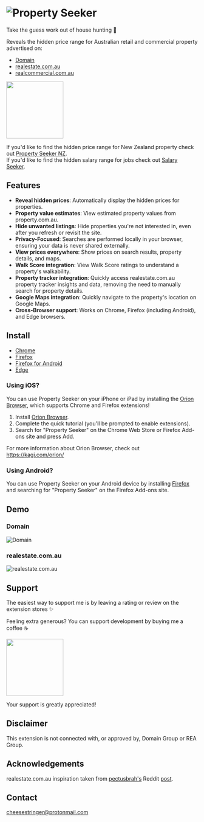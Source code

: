 # ![Property Seeker](https://github.com/user-attachments/assets/73740ed3-8d6d-4b6b-a7a4-53c889dfd2ac)

Take the guess work out of house hunting 🎉

Reveals the hidden price range for Australian retail and commercial property advertised on:

- [Domain](https://www.domain.com.au)
- [realestate.com.au](https://www.realestate.com.au)
- [realcommercial.com.au](https://www.realcommercial.com.au)

[<img src="https://cdn.buymeacoffee.com/buttons/v2/default-orange.png" width="150" />](https://www.buymeacoffee.com/cheesestringer)

If you'd like to find the hidden price range for New Zealand property check out [Property Seeker NZ](https://github.com/cheesestringer/property-seeker-nz).\
If you'd like to find the hidden salary range for jobs check out [Salary Seeker](https://github.com/cheesestringer/salary-seeker).

## Features

- **Reveal hidden prices**: Automatically display the hidden prices for properties.
- **Property value estimates**: View estimated property values from property.com.au.
- **Hide unwanted listings**: Hide properties you're not interested in, even after you refresh or revisit the site.
- **Privacy-Focused**: Searches are performed locally in your browser, ensuring your data is never shared externally.
- **View prices everywhere**: Show prices on search results, property details, and maps.
- **Walk Score integration**: View Walk Score ratings to understand a property's walkability.
- **Property tracker integration**: Quickly access realestate.com.au property tracker insights and data, removing the need to manually search for property details.
- **Google Maps integration**: Quickly navigate to the property's location on Google Maps.
- **Cross-Browser support**: Works on Chrome, Firefox (including Android), and Edge browsers.

## Install

- [Chrome](https://chrome.google.com/webstore/detail/property-seeker/olfjldooogfhhgklechmbdemheblklga)
- [Firefox](https://addons.mozilla.org/en-US/firefox/addon/property-seeker)
- [Firefox for Android](https://addons.mozilla.org/en-US/firefox/addon/property-seeker)
- [Edge](https://microsoftedge.microsoft.com/addons/detail/property-seeker/fonehbkcamhecgmkmmcibkdpdjdkjmef)

### Using iOS?

You can use Property Seeker on your iPhone or iPad by installing the [Orion Browser](https://apps.apple.com/app/orion-browser-by-kagi/id1484498200), which supports Chrome and Firefox extensions!

1. Install [Orion Browser](https://apps.apple.com/app/orion-browser-by-kagi/id1484498200).
2. Complete the quick tutorial (you'll be prompted to enable extensions).
3. Search for "Property Seeker" on the Chrome Web Store or Firefox Add-ons site and press Add.

For more information about Orion Browser, check out https://kagi.com/orion/

### Using Android?

You can use Property Seeker on your Android device by installing [Firefox](https://play.google.com/store/apps/details?id=org.mozilla.firefox) and searching for "Property Seeker" on the Firefox Add-ons site.

## Demo

### Domain

![Domain](https://github.com/user-attachments/assets/2faf65c4-9c42-472c-9e40-3359edbc773e)

### realestate.com.au

![realestate.com.au](https://github.com/user-attachments/assets/68791286-acd8-406b-995e-96d02e6296d5)

## Support

The easiest way to support me is by leaving a rating or review on the extension stores ✨

Feeling extra generous? You can support development by buying me a coffee ☕

[<img src="https://cdn.buymeacoffee.com/buttons/v2/default-orange.png" width="150" />](https://www.buymeacoffee.com/cheesestringer)

Your support is greatly appreciated!

## Disclaimer

This extension is not connected with, or approved by, Domain Group or REA Group.

## Acknowledgements

realestate.com.au inspiration taken from [pectusbrah's](https://www.reddit.com/user/pectusbrah) Reddit [post](https://www.reddit.com/r/AusFinance/comments/p28a7u/heres_how_to_find_the_price_range_of_any_house_on/).

## Contact

cheesestringer@protonmail.com
